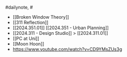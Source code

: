 #dailynote, #

- [[Broken Window Theory]]
- [[311 Reflection]]
- [[2024.351.01]] [[2024.351 - Urban Planning]]
- [[2024.311 - Design Studio]] > [[2024.311.01]]
- [[PC at Uni]]
- [[Moon Hoon]]
- https://www.youtube.com/watch?v=CD9YMsZUs3g
